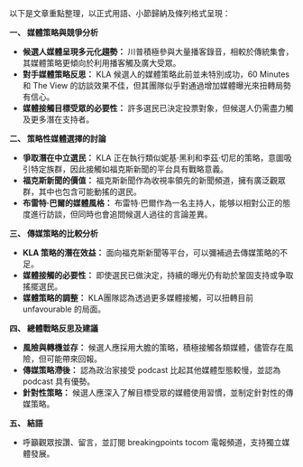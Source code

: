 以下是文章重點整理，以正式用語、小節歸納及條列格式呈現：

**一、 媒體策略與競爭分析**

*   **候選人媒體呈現多元化趨勢：** 川普積極參與大量播客錄音，相較於傳統集會，其媒體策略更傾向於利用播客觸及廣大受眾。
*   **對手媒體策略反思：** KLA 候選人的媒體策略此前並未特別成功，60 Minutes 和 The View 的訪談效果不佳，但其團隊似乎對通過增加媒體曝光來扭轉局勢有信心。
*   **媒體接觸目標受眾的必要性：** 許多選民已決定投票對象，但候選人仍需盡力觸及更多潛在支持者。

**二、 策略性媒體選擇的討論**

*   **爭取潛在中立選民：** KLA 正在執行類似妮基·黑利和李茲·切尼的策略，意圖吸引特定族群，因此接觸如福克斯新聞的平台具有戰略意義。
*   **福克斯新聞的價值：** 福克斯新聞作為收視率領先的新聞頻道，擁有廣泛觀眾群，其中也包含可能動搖的選民。
*   **布雷特·巴爾的媒體風格：** 布雷特·巴爾作為一名主持人，能够以相對公正的態度進行訪談，但同時也會追問候選人過往的言論差異。

**三、 傳媒策略的比較分析**

*   **KLA 策略的潛在效益：** 面向福克斯新聞等平台，可以彌補過去傳媒策略的不足。
*   **媒體接觸的必要性：** 即使選民已做決定，持續的曝光仍有助於鞏固支持或争取搖擺選民。
*   **媒體策略的調整：** KLA團隊認為透過更多媒體接觸，可以扭轉目前 unfavourable 的局面。

**四、 總體戰略反思及建議**

*   **風險與轉機並存：** 候選人應採用大膽的策略，積極接觸各類媒體，儘管存在風險，但可能帶來回報。
*   **傳媒策略滯後：** 認為政治家接受 podcast 比起其他媒體型態較慢，並認為 podcast 具有優勢。
*   **針對性策略：** 候選人應深入了解目標受眾的媒體使用習慣，並制定針對性的傳媒策略。

**五、 結語**

*   呼籲觀眾按讚、留言，並訂閱 breakingpoints tocom 電報頻道，支持獨立媒體發展。